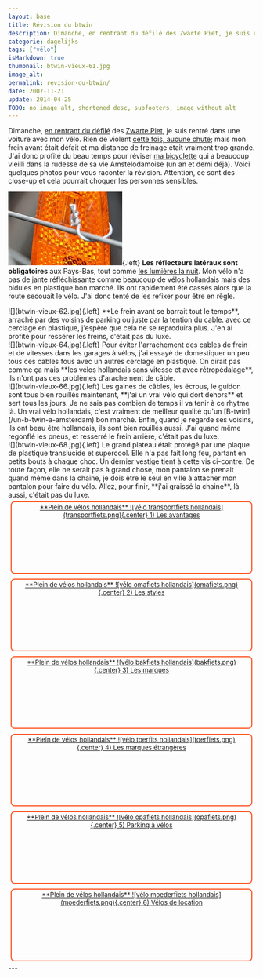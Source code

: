 ```yaml
---
layout: base
title: Révision du btwin
description: Dimanche, en rentrant du défilé des Zwarte Piet, je suis rentré dans une voiture avec mon vélo. Rien de violent cette fois, aucune chute; mais mon frein ava
categorie: dagelijks
tags: ["vélo"]
isMarkdown: true
thumbnail: btwin-vieux-61.jpg
image_alt: 
permalink: revision-du-btwin/
date: 2007-11-21
update: 2014-04-25
TODO: no image alt, shortened desc, subfooters, image without alt
---
```


Dimanche, [en rentrant du défilé](/saint-nicolas-est-revenu-sinterklaas-is-terug) des [Zwarte Piet](/qui-est-tu-zwarte-piet), je suis rentré dans une voiture avec mon vélo. Rien de violent [cette fois, aucune chute](/premier-gadin); mais mon frein avant était défait et ma distance de freinage était vraiment trop grande. J'ai donc profité du beau temps pour réviser [ma bicyclette](/un-b-twin-a-amsterdam) qui a beaucoup vieilli dans la rudesse de sa vie Amstelodamoise (un an et demi déjà). Voici quelques photos pour vous raconter la révision. Attention, ce sont des close-up et cela pourrait choquer les personnes sensibles.

![](btwin-vieux-61.jpg){.left}
**Les réflecteurs latéraux sont obligatoires** aux Pays-Bas, tout comme [les lumières la nuit](/lumieres-hiver). Mon vélo n'a pas de jante réfléchissante comme beaucoup de vélos hollandais mais des bidules en plastique bon marché. Ils ont rapidement été cassés alors que la route secouait le vélo. J'ai donc tenté de les refixer pour être en rêgle.
<!-- HTML -->
<div style="clear:both;"></div>
<!-- / HTML -->
![](btwin-vieux-62.jpg){.left}
**Le frein avant se barrait tout le temps**, arraché par des voisins de parking ou juste par la tention du cable. avec ce cerclage en plastique, j'espère que cela ne se reproduira plus. J'en ai profité pour ressérer les freins, c'était pas du luxe.
<!-- HTML -->
<div style="clear:both;"></div>
<!-- / HTML -->
![](btwin-vieux-64.jpg){.left}
Pour éviter l'arrachement des cables de frein et de vitesses dans les garages à vélos, j'ai essayé de domestiquer un peu tous ces cables fous avec un autres cerclage en plastique. On dirait pas comme ça mais **les vélos hollandais sans vitesse et avec rétropédalage**, ils n'ont pas ces problèmes d'arachement de câble.

<!-- HTML -->
<div style="clear:both;"></div>
<!-- / HTML -->
![](btwin-vieux-66.jpg){.left}
Les gaines de câbles, les écrous, le guidon sont tous bien rouillés maintenant, **j'ai un vrai vélo qui dort dehors** et sert tous les jours. Je ne sais pas combien de temps il va tenir à ce rhytme là. Un vrai vélo hollandais, c'est vraiment de meilleur qualité qu'un [B-twin](/un-b-twin-a-amsterdam) bon marché. Enfin, quand je regarde ses voisins, ils ont beau être hollandais, ils sont bien rouillés aussi. J'ai quand même regonflé les pneus, et resserré le frein arrière, c'était pas du luxe.

<!-- HTML -->
<div style="clear:both;"></div>
<!-- / HTML -->
![](btwin-vieux-68.jpg){.left}
Le grand plateau était protégé par une plaque de plastique translucide et supercool. Elle n'a pas fait long feu, partant en petits bouts à chaque choc. Un dernier vestige tient à cette vis ci-contre. De toute façon, elle ne serait pas à grand chose, mon pantalon se prenait quand même dans la chaine, je dois être le seul en ville à attacher mon pantalon pour faire du vélo. Allez, pour finir, **j'ai graissé la chaine**, là aussi, c'était pas du luxe.

<!-- HTML -->
<div style="clear:both;"></div>
<!-- / HTML -->


<!-- HTML -->
<div style="border:2px solid #FF5521; border-radius:8px; text-align:center; font-size:small; padding:2px 8px; float:left; margin:5px; height:140px;">
<a href="/plein-de-velos-hollandais" title="tout savoir sur la bicyclette aux Pays-Bas">
<!-- / HTML -->
**Plein de vélos hollandais**  
![vélo transportfiets hollandais](transportfiets.png){.center}  
1) Les avantages  
<!-- HTML -->
</a></div>
<!-- / HTML -->

<!-- HTML -->
<div style="border:2px solid #FF5521; border-radius:8px; text-align:center; font-size:small; padding:2px 8px; float:left; margin:5px; height:140px;">
<a href="/plein-de-velos" title="tout savoir sur la bicyclette aux Pays-Bas">
<!-- / HTML -->
**Plein de vélos hollandais**  
![vélo omafiets hollandais](omafiets.png){.center}  
2) Les styles
<!-- HTML -->
</a></div>
<!-- / HTML -->


<!-- HTML -->
<div style="border:2px solid #FF5521; border-radius:8px; text-align:center; font-size:small; padding:2px 8px; float:left; margin:5px; height:140px;">
<a href="/plein-de-velos-hollandais-3" title="tout savoir sur la bicyclette aux Pays-Bas">
<!-- / HTML -->
**Plein de vélos hollandais**  
![vélo bakfiets hollandais](bakfiets.png){.center}  
3) Les marques
<!-- HTML -->
</a></div>
<!-- / HTML -->

<!-- HTML -->
<div style="border:2px solid #FF5521; border-radius:8px; text-align:center; font-size:small; padding:2px 8px; float:left; margin:5px; height:140px;">
<a href="/plein-de-velos-pas-hollandais-4" title="tout savoir sur la bicyclette aux Pays-Bas">
<!-- / HTML -->
**Plein de vélos hollandais**  
![vélo toerfits hollandais](toerfiets.png){.center}  
4) Les marques étrangères
<!-- HTML -->
</a></div>
<!-- / HTML -->

<!-- HTML -->
<div style="border:2px solid #FF5521; border-radius:8px; text-align:center; font-size:small; padding:2px 8px; float:left; margin:5px; height:140px;">
<a href="/une-heure-sans-velo" title="tout savoir sur la bicyclette aux Pays-Bas">
<!-- / HTML -->
**Plein de vélos hollandais**  
![vélo opafiets hollandais](opafiets.png){.center}  
5) Parking à vélos
<!-- HTML -->
</a></div>
<!-- / HTML -->

<!-- HTML -->
<div style="border:2px solid #FF5521; border-radius:8px; text-align:center; font-size:small; padding:2px 8px; float:left; margin:5px; height:140px;">
<a href="/les-velos-de-location" title="tout savoir sur la bicyclette aux Pays-Bas">
<!-- / HTML -->
**Plein de vélos hollandais**  
![vélo moederfiets  hollandais](moederfiets.png){.center}  
6) Vélos de location
<!-- HTML -->
</a></div>
<!-- / HTML -->

<!-- HTML -->
<div style="clear:both;"></div>
<!-- / HTML -->
---